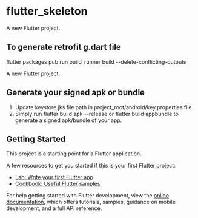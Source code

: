 # flutter_skeleton

A new Flutter project.

## To generate retrofit g.dart file
flutter packages pub run build_runner build --delete-conflicting-outputs

A new Flutter project.

## Generate your signed apk or bundle
1. Update keystore.jks file path in project_root/android/key.properties file
2. Simply run flutter build apk --release or flutter build appbundle to generate a signed apk/bundle of your app.

## Getting Started

This project is a starting point for a Flutter application.

A few resources to get you started if this is your first Flutter project:

- [Lab: Write your first Flutter app](https://docs.flutter.dev/get-started/codelab)
- [Cookbook: Useful Flutter samples](https://docs.flutter.dev/cookbook)

For help getting started with Flutter development, view the
[online documentation](https://docs.flutter.dev/), which offers tutorials,
samples, guidance on mobile development, and a full API reference.
